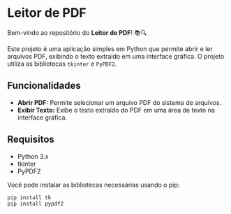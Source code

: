 # Leitor de PDF

Bem-vindo ao repositório do **Leitor de PDF**! 📚🔍

Este projeto é uma aplicação simples em Python que permite abrir e ler arquivos PDF, exibindo o texto extraído em uma interface gráfica. O projeto utiliza as bibliotecas `tkinter` e `PyPDF2`.

## Funcionalidades

- **Abrir PDF:** Permite selecionar um arquivo PDF do sistema de arquivos.
- **Exibir Texto:** Exibe o texto extraído do PDF em uma área de texto na interface gráfica.

## Requisitos

- Python 3.x
- tkinter
- PyPDF2

Você pode instalar as bibliotecas necessárias usando o pip:

```bash
pip install tk
pip install pypdf2

